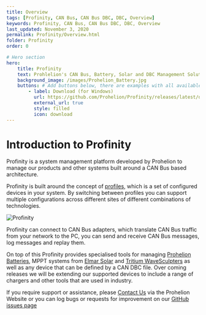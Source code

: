 ```yaml
---
title: Overview
tags: [Profinity, CAN Bus, CAN Bus DBC, DBC, Overview]
keywords: Profinity, CAN Bus, CAN Bus DBC, DBC, Overview
last_updated: November 3, 2020
permalink: Profinity/Overview.html
folder: Profinity
order: 0

# Hero section
hero:
    title: Profinity
    text: Prohlelion's CAN Bus, Battery, Solar and DBC Management Solution
    background_image: /images/Prohelion_Battery.jpg
    buttons: # Add buttons below, there are examples with all available options
        - label: Download (for Windows)
          url: https://github.com/Prohelion/Profinity/releases/latest/download/Profinity.install.msi
          external_url: true 
          style: filled
          icon: download 
---
```


# Introduction to Profinity

Profinity is a system management platform developed by Prohelion to manage our products and other systems built around a CAN Bus based architecture.

Profinity is built around the concept of [profiles](Profiles.html), which is a set of configured devices in your system.  By switching between profiles you can support multiple configurations across different sites of different combinations of technologies.

![Profinity]({{site.dox.baseurl}}/images/Profinity/profinity_overview.png)

Profinity can connect to CAN Bus adapters, which translate CAN Bus traffic from your network to the PC, you can send and receive CAN Bus messages, log messages and replay them.

On top of this Profinity provides specialised tools for managing [Prohelion Batteries](Prohelion_Batteries.html), MPPT systems from [Elmar Solar](Elmar_Solar_MPPT.html) and [Tritium WaveSculpters](Tritium_Wavesculpter.html) as well as any device that can be defined by a CAN DBC file.  Over coming releases we will be extending our supported devices to include a range of chargers and other tools that are used in industry.

If you require support or assistance, please [Contact Us](https://www.prohelion.com/contact-us/) via the Prohelion Website or you can log bugs or requests for improvement on our [GitHub issues page](https://github.com/Prohelion/Profinity/issues)